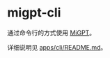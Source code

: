 # migpt-cli

通过命令行的方式使用 [MiGPT](https://github.com/idootop/mi-gpt/)。

详细说明见 [apps/cli/README.md](apps/cli/README.md)。
